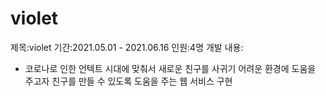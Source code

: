 # violet
제목:violet 기간:2021.05.01 - 2021.06.16 인원:4명
개발 내용:
- 코로나로 인한 언텍트 시대에 맞춰서 새로운 친구를 사귀기 어려운 환경에 도움을 주고자 친구를 만들 수 있도록 도움을 주는 웹 서비스 구현
